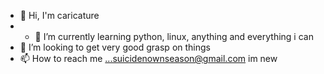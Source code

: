 - 👋 Hi, I'm caricature 
- - 🌱 I’m currently learning python, linux, anything and everything i can
- 💞️ I’m looking to get very good grasp on things
- 📫 How to reach me ...suicidenownseason@gmail.com
im new


<!---
suicidenownseason/suicidenownseason is a ✨ special ✨ repository because its `README.md` (this file) appears on your GitHub profile.
You can click the Preview link to take a look at your changes.
--->
